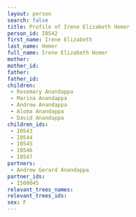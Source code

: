 ```yaml
---
layout: person
search: false
title: Profile of Irene Elizabeth Homer
person_id: I0542
first_name: Irene Elizabeth
last_name: Homer
full_name: Irene Elizabeth Homer
mother: 
mother_id: 
father: 
father_id: 
children:
 - Rosemary Anandappa
 - Marina Anandappa
 - Andrew Anandappa
 - Aloma Anandappa
 - David Anandappa
children_ids:
 - I0543
 - I0544
 - I0545
 - I0546
 - I0547
partners:
 - Andrew Gerard Anandappa
partner_ids:
 - I500045
relevant_trees_names:
relevant_trees_ids:
sex: F
---
```


